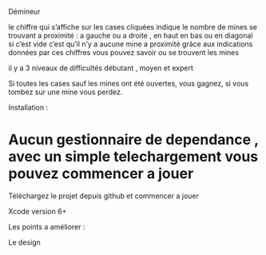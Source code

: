 
Démineur
  

le chiffre qui s’affiche sur les cases cliquées indique le nombre de mines se trouvant a proximité :
a gauche ou a droite , en haut en bas ou en diagonal si c’est vide c’est qu’il n’y a aucune mine a proximité 
grâce aux indications données par ces chiffres vous pouvez savoir ou se trouvent les mines 
  
il y a 3 niveaux de difficultés débutant , moyen et expert
  
Si toutes les cases sauf les mines ont été ouvertes, vous gagnez, si vous tombez sur une mine vous perdez.
  
Installation :
 
Aucun gestionnaire de dependance , avec un simple telechargement vous pouvez commencer a jouer
=======
  

Téléchargez le projet depuis github et commencer a jouer
  
Xcode version 6+
  

Les points a améliorer :
  
Le design
